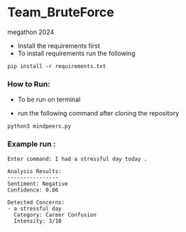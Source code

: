 # Team_BruteForce
megathon 2024
- Install the requirements first
- To install requirements run the following
```
pip install -r requirements.txt

```
### How to Run:
- To be run on terminal
* run the following command after cloning the repository
```
python3 mindpeers.py 
```
### Example run :
```
Enter command: I had a stressful day today .

Analysis Results:
----------------
Sentiment: Negative
Confidence: 0.86

Detected Concerns:
- a stressful day
  Category: Career Confusion
  Intensity: 3/10

```